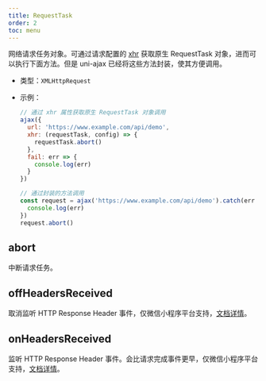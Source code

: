 ```yaml
---
title: RequestTask
order: 2
toc: menu
---
```


网络请求任务对象。可通过请求配置的 [xhr](/api/config#xhr) 获取原生 RequestTask 对象，进而可以执行下面方法。但是 uni-ajax 已经将这些方法封装，使其方便调用。

- 类型：`XMLHttpRequest`

- 示例：

  ```js
  // 通过 xhr 属性获取原生 RequestTask 对象调用
  ajax({
    url: 'https://www.example.com/api/demo',
    xhr: (requestTask, config) => {
      requestTask.abort()
    },
    fail: err => {
      console.log(err)
    }
  })
  ```

  ```js
  // 通过封装的方法调用
  const request = ajax('https://www.example.com/api/demo').catch(err => {
    console.log(err)
  })
  request.abort()
  ```

## abort

中断请求任务。

## offHeadersReceived

取消监听 HTTP Response Header 事件，仅微信小程序平台支持，[文档详情](https://developers.weixin.qq.com/miniprogram/dev/api/RequestTask.offHeadersReceived.html)。

## onHeadersReceived

监听 HTTP Response Header 事件。会比请求完成事件更早，仅微信小程序平台支持，[文档详情](https://developers.weixin.qq.com/miniprogram/dev/api/RequestTask.onHeadersReceived.html)。
